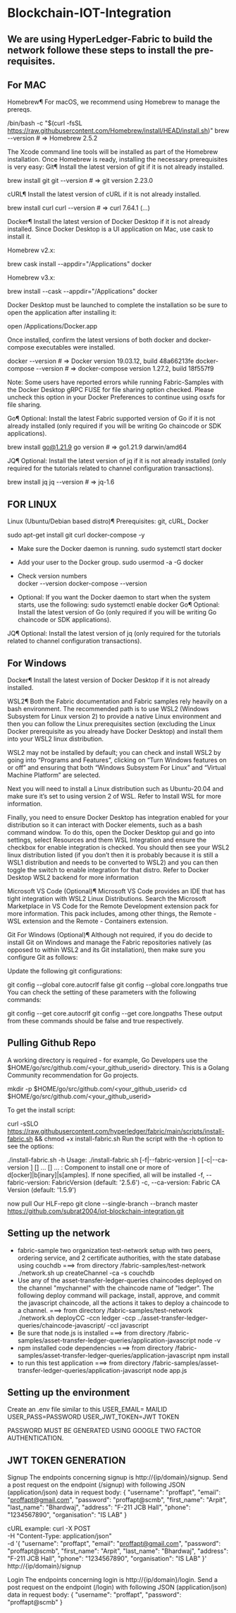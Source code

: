 # Blockchain-IOT-Integration
We are using HyperLedger-Fabric to build the network
followe these steps to install the pre-requisites.
---------------------------------------------------------
For MAC
---------------------------------------------------------
Homebrew¶
For macOS, we recommend using Homebrew to manage the prereqs.

/bin/bash -c "$(curl -fsSL https://raw.githubusercontent.com/Homebrew/install/HEAD/install.sh)"
brew --version # => Homebrew 2.5.2

The Xcode command line tools will be installed as part of the Homebrew installation. Once Homebrew is ready, installing the necessary prerequisites is very easy:
Git¶
Install the latest version of git if it is not already installed.

brew install git
git --version # => git version 2.23.0

cURL¶
Install the latest version of cURL if it is not already installed.

brew install curl
curl --version # => curl 7.64.1 (...)

Docker¶
Install the latest version of Docker Desktop if it is not already installed. Since Docker Desktop is a UI application on Mac, use cask to install it.

Homebrew v2.x:

brew cask install --appdir="/Applications" docker

Homebrew v3.x:

brew install --cask --appdir="/Applications" docker

Docker Desktop must be launched to complete the installation so be sure to open the application after installing it:

open /Applications/Docker.app

Once installed, confirm the latest versions of both docker and docker-compose executables were installed.

docker --version # => Docker version 19.03.12, build 48a66213fe
docker-compose --version # => docker-compose version 1.27.2, build 18f557f9

Note: Some users have reported errors while running Fabric-Samples with the Docker Desktop gRPC FUSE for file sharing option checked. Please uncheck this option in your Docker Preferences to continue using osxfs for file sharing.

Go¶
Optional: Install the latest Fabric supported version of Go if it is not already installed (only required if you will be writing Go chaincode or SDK applications).

brew install go@1.21.9
go version # => go1.21.9 darwin/amd64

JQ¶
Optional: Install the latest version of jq if it is not already installed (only required for the tutorials related to channel configuration transactions).

brew install jq
jq --version # => jq-1.6

FOR LINUX
---------------------------------------------------------
Linux (Ubuntu/Debian based distro)¶
Prerequisites: git, cURL, Docker

sudo apt-get install git curl docker-compose -y

- Make sure the Docker daemon is running.
sudo systemctl start docker

- Add your user to the Docker group.
sudo usermod -a -G docker <username>

- Check version numbers  
docker --version
docker-compose --version

- Optional: If you want the Docker daemon to start when the system starts, use the following:
sudo systemctl enable docker
Go¶
Optional: Install the latest version of Go (only required if you will be writing Go chaincode or SDK applications).

JQ¶
Optional: Install the latest version of jq (only required for the tutorials related to channel configuration transactions).

For Windows
---------------------------------------------------------
Docker¶
Install the latest version of Docker Desktop if it is not already installed.

WSL2¶
Both the Fabric documentation and Fabric samples rely heavily on a bash environment. The recommended path is to use WSL2 (Windows Subsystem for Linux version 2) to provide a native Linux environment and then you can follow the Linux prerequisites section (excluding the Linux Docker prerequisite as you already have Docker Desktop) and install them into your WSL2 linux distribution.

WSL2 may not be installed by default; you can check and install WSL2 by going into “Programs and Features”, clicking on “Turn Windows features on or off” and ensuring that both “Windows Subsystem For Linux” and “Virtual Machine Platform” are selected.

Next you will need to install a Linux distribution such as Ubuntu-20.04 and make sure it’s set to using version 2 of WSL. Refer to Install WSL for more information.

Finally, you need to ensure Docker Desktop has integration enabled for your distribution so it can interact with Docker elements, such as a bash command window. To do this, open the Docker Desktop gui and go into settings, select Resources and them WSL Integration and ensure the checkbox for enable integration is checked. You should then see your WSL2 linux distribution listed (if you don’t then it is probably because it is still a WSL1 distribution and needs to be converted to WSL2) and you can then toggle the switch to enable integration for that distro. Refer to Docker Desktop WSL2 backend for more information

Microsoft VS Code (Optional)¶
Microsoft VS Code provides an IDE that has tight integration with WSL2 Linux Distributions. Search the Microsoft Marketplace in VS Code for the Remote Development extension pack for more information. This pack includes, among other things, the Remote - WSL extension and the Remote - Containers extension.

Git For Windows (Optional)¶
Although not required, if you do decide to install Git on Windows and manage the Fabric repositories natively (as opposed to within WSL2 and its Git installation), then make sure you configure Git as follows:

Update the following git configurations:

git config --global core.autocrlf false
git config --global core.longpaths true
You can check the setting of these parameters with the following commands:

git config --get core.autocrlf
git config --get core.longpaths
These output from these commands should be false and true respectively.

Pulling Github Repo
---------------------------------------------------------
A working directory is required - for example, Go Developers use the $HOME/go/src/github.com/<your_github_userid> directory.  This is a Golang Community recommendation for Go projects.

mkdir -p $HOME/go/src/github.com/<your_github_userid>
cd $HOME/go/src/github.com/<your_github_userid>

To get the install script:

curl -sSLO https://raw.githubusercontent.com/hyperledger/fabric/main/scripts/install-fabric.sh && chmod +x install-fabric.sh
Run the script with the -h option to see the options:

./install-fabric.sh -h
Usage: ./install-fabric.sh [-f|--fabric-version <arg>] [-c|--ca-version <arg>] <comp-1> [<comp-2>] ... [<comp-n>] ...
        <comp>: Component to install one or more of  d[ocker]|b[inary]|s[amples]. If none specified, all will be installed
        -f, --fabric-version: FabricVersion (default: '2.5.6')
        -c, --ca-version: Fabric CA Version (default: '1.5.9')


now pull Our HLF-repo
git clone --single-branch --branch master https://github.com/subrat2004/iot-blockchain-integration.git

Setting up the network
---------------------------------------------------------
- fabric-sample two organization test-network setup with two peers, ordering service,
  and 2 certificate authorities, with the state database using couchdb
         ===> from directory /fabric-samples/test-network
         ./network.sh up createChannel -ca -s couchdb
 - Use any of the asset-transfer-ledger-queries chaincodes deployed on the channel "mychannel"
   with the chaincode name of "ledger". The following deploy command will package,
   install, approve, and commit the javascript chaincode, all the actions it takes
   to deploy a chaincode to a channel.
         ===> from directory /fabric-samples/test-network
         ./network.sh deployCC -ccn ledger -ccp ../asset-transfer-ledger-queries/chaincode-javascript/ -ccl javascript
 - Be sure that node.js is installed
         ===> from directory /fabric-samples/asset-transfer-ledger-queries/application-javascript
         node -v
 - npm installed code dependencies
         ===> from directory /fabric-samples/asset-transfer-ledger-queries/application-javascript
         npm install
 - to run this test application
         ===> from directory /fabric-samples/asset-transfer-ledger-queries/application-javascript
         node app.js

Setting up the environment
---------------------------------------------------------
Create an .env file similar to this
   USER_EMAIL= MAILID
   USER_PASS=PASSWORD
   USER_JWT_TOKEN=JWT TOKEN

  PASSWORD MUST BE GENERATED USING GOOGLE TWO FACTOR AUTHENTICATION.

JWT TOKEN GENERATION
---------------------------------------------------------
Signup
The endpoints concerning signup is http://{ip/domain}/signup.
Send a post request on the endpoint (/signup) with following JSON (application/json) data in request body:
{
  "username": "proffapt",
  "email": "proffapt@gmail.com",
  "password": "proffapt@scmb",
  "first_name": "Arpit",
  "last_name": "Bhardwaj",
  "address": "F-211 JCB Hall",
  "phone": "1234567890",
  "organisation": "IS LAB"
}

cURL example:
curl -X POST \
  -H "Content-Type: application/json" \
  -d '{
        "username": "proffapt",
        "email": "proffapt@gmail.com",
        "password": "proffapt@scmb",
        "first_name": "Arpit",
        "last_name": "Bhardwaj",
        "address": "F-211 JCB Hall",
        "phone": "1234567890",
        "organisation": "IS LAB"
      }' \
  http://{ip/domain}/signup

  Login
The endpoints concerning login is http://{ip/domain}/login.
Send a post request on the endpoint (/login) with following JSON (application/json) data in request body:
{
  "username": "proffapt",
  "password": "proffapt@scmb"
}

         
   

